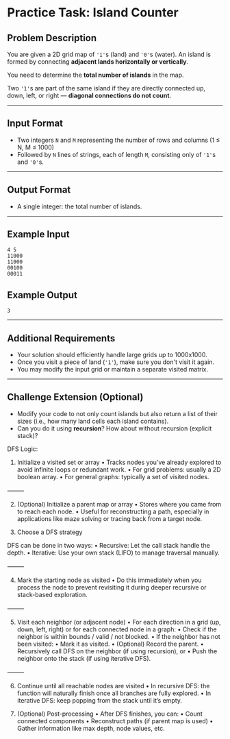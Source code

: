 # Practice Task: Island Counter

## Problem Description

You are given a 2D grid map of `'1'`s (land) and `'0'`s (water). An island is formed by connecting **adjacent lands horizontally or vertically**. 

You need to determine the **total number of islands** in the map.

Two `'1'`s are part of the same island if they are directly connected up, down, left, or right — **diagonal connections do not count**.

---

## Input Format

- Two integers `N` and `M` representing the number of rows and columns (1 ≤ N, M ≤ 1000)
- Followed by `N` lines of strings, each of length `M`, consisting only of `'1'`s and `'0'`s.

---

## Output Format

- A single integer: the total number of islands.

---

## Example Input

```
4 5
11000
11000
00100
00011
```

## Example Output

```
3
```

---

## Additional Requirements

- Your solution should efficiently handle large grids up to 1000x1000.
- Once you visit a piece of land (`'1'`), make sure you don't visit it again.
- You may modify the input grid or maintain a separate visited matrix.

---

## Challenge Extension (Optional)

- Modify your code to not only count islands but also return a list of their sizes (i.e., how many land cells each island contains).
- Can you do it using **recursion**? How about without recursion (explicit stack)?


DFS Logic:

1. Initialize a visited set or array
	•	Tracks nodes you’ve already explored to avoid infinite loops or redundant work.
	•	For grid problems: usually a 2D boolean array.
	•	For general graphs: typically a set of visited nodes.

⸻

2. (Optional) Initialize a parent map or array
	•	Stores where you came from to reach each node.
	•	Useful for reconstructing a path, especially in applications like maze solving or tracing back from a target node.

3. Choose a DFS strategy

DFS can be done in two ways:
	•	Recursive: Let the call stack handle the depth.
	•	Iterative: Use your own stack (LIFO) to manage traversal manually.

⸻

4. Mark the starting node as visited
	•	Do this immediately when you process the node to prevent revisiting it during deeper recursive or stack-based exploration.

⸻

5. Visit each neighbor (or adjacent node)
	•	For each direction in a grid (up, down, left, right) or for each connected node in a graph:
	•	Check if the neighbor is within bounds / valid / not blocked.
	•	If the neighbor has not been visited:
        •	Mark it as visited.
	    •	(Optional) Record the parent.
	    •	Recursively call DFS on the neighbor (if using recursion), or
	    •	Push the neighbor onto the stack (if using iterative DFS).

⸻

6. Continue until all reachable nodes are visited
	•	In recursive DFS: the function will naturally finish once all branches are fully explored.
	•	In iterative DFS: keep popping from the stack until it’s empty.

7. (Optional) Post-processing
	•	After DFS finishes, you can:
	•	Count connected components
	•	Reconstruct paths (if parent map is used)
	•	Gather information like max depth, node values, etc.
